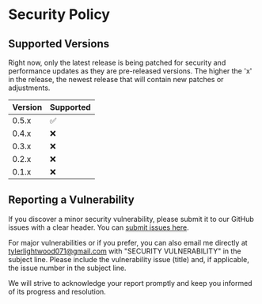 # Security Policy

## Supported Versions

Right now, only the latest release is being patched for security and performance updates as they are pre-released versions. The higher the 'x' in the release, the newest release that will contain new patches or adjustments. 

| Version | Supported          |
| ------- | ------------------ |
| 0.5.x   | :white_check_mark: |
| 0.4.x   | :x:                |
| 0.3.x   | :x:                |
| 0.2.x   | :x:                |
| 0.1.x   | :x:                |

## Reporting a Vulnerability

If you discover a minor security vulnerability, please submit it to our GitHub issues with a clear header. You can [submit issues here](https://github.com/tylerlight071/FurEver_Friends/issues).

For major vulnerabilities or if you prefer, you can also email me directly at tylerlightwood071@gmail.com with "SECURITY VULNERABILITY" in the subject line. Please include the vulnerability issue (title) and, if applicable, the issue number in the subject line.

We will strive to acknowledge your report promptly and keep you informed of its progress and resolution.
